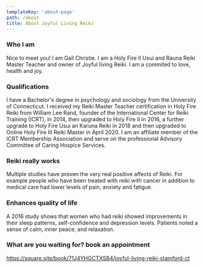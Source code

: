 ```yaml
---
templateKey: 'about-page'
path: /about
title: About Joyful Living Reiki
---
```

### Who I am
Nice to meet you! I am Gail Christie. I am a Holy Fire II Usui and Rauna Reiki Master Teacher and owner of Joyful living Reiki. I am a commited to love, health and joy.

### Qualifications
I have a Bachelor's degree in psychology and sociology from the University of Connecticut. I received my Reiki Master Teacher certification in Holy Fire Reiki from William Lee Rand, founder of the International Center for Reiki Training (ICRT), in 2014, then upgraded to Holy Fire II in 2016, a further upgrade to Holy Fire Usui an Karuna Reiki in 2018 and then upgraded to Online Holy Fire III Reiki Master in April 2020. I am an affiliate member of the ICRT Membership Association and serve on the professional Advisory Committee of Caring Hospice Services.

### Reiki really works
Multiple studies have proven the very real positive affects of Reiki. For example people who have been treated with reiki with cancer in addition to medical care had lower levels of pain, anxiety and fatigue. 

### Enhances quality of life
A 2016 study shows that women who had reiki showed improvements in their sleep patterns, self-confidence and depression levels. Patients noted a sense of calm, inner peace, and relaxation.

### What are you waiting for? book an appointment
https://square.site/book/71J4YHGCTXSB4/joyful-living-reiki-stamford-ct